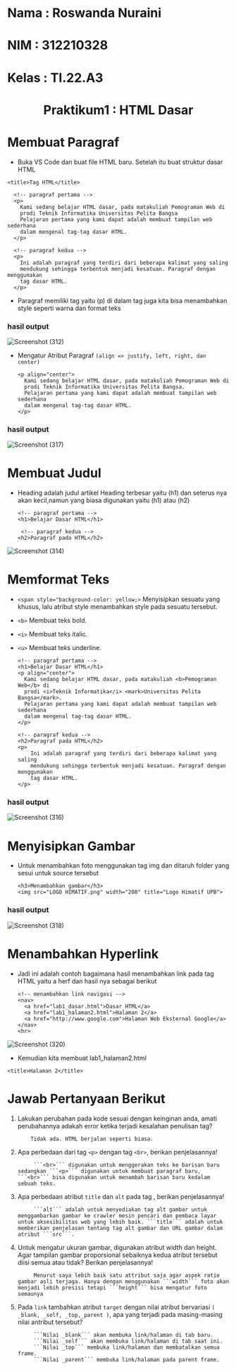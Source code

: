 # Nama  : Roswanda Nuraini
# NIM  : 312210328
# Kelas  : TI.22.A3

# <p align="center">Praktikum1 : HTML Dasar</p>

# Membuat Paragraf

- Buka VS Code dan buat file HTML baru. Setelah itu buat struktur dasar HTML

```<title>Tag HTML</title> ```

      <!-- paragraf pertama -->
      <p>
        Kami sedang belajar HTML dasar, pada matakuliah Pemograman Web di
        prodi Teknik Informatika Universitas Pelita Bangsa
        Pelajaran pertama yang kami dapat adalah membuat tampilan web sederhana
        dalam mengenal tag-tag dasar HTML.
      </p>
      
      <!-- paragraf kedua -->
      <p>
        Ini adalah paragraf yang terdiri dari beberapa kalimat yang saling
        mendukung sehingga terbentuk menjadi kesatuan. Paragraf dengan menggunakan
        tag dasar HTML.
      </p>                

- Paragraf memiliki tag yaitu (p) di dalam tag juga kita bisa menambahkan style seperti warna dan format teks

### hasil output

![Screenshot (312)](https://github.com/roswanda11/lab1web/assets/115516632/ec8cf2fe-97e4-41d4-a670-bb8585e4e06f)

- Mengatur Atribut Paragraf ```(align => justify, left, right, dan center)```

      <p align="center">
        Kami sedang belajar HTML dasar, pada matakuliah Pemograman Web di
        prodi Teknik Informatika Universitas Pelita Bangsa.
        Pelajaran pertama yang kami dapat adalah membuat tampilan web sederhana
        dalam mengenal tag-tag dasar HTML.
      </p>
  
### hasil output

![Screenshot (317)](https://github.com/roswanda11/lab1web/assets/115516632/6e1d9282-7013-4dff-bd29-a69733bf6201)

# Membuat Judul

- Heading adalah judul artikel Heading terbesar yaitu (h1) dan seterus nya akan kecil,namun yang biasa digunakan yaitu (h1) atau (h2)

      <!-- paragraf pertama -->
      <h1>Belajar Dasar HTML</h1>
      
       <!-- paragraf kedua -->
      <h2>Paragraf pada HTML</h2>

![Screenshot (314)](https://github.com/roswanda11/lab1web/assets/115516632/89ade512-032f-4aa5-aec7-b60a710d129a)

# Memformat Teks

- ```<span style="background-color: yellow;>``` Menyisipkan sesuatu yang khusus, lalu atribut style menambahkan style pada sesuatu tersebut.
- ```<b>``` Membuat teks bold.
- ```<i>``` Membuat teks italic.
- ```<u>``` Membuat teks underline.

  
      <!-- paragraf pertama -->
      <h1>Belajar Dasar HTML</h1>
      <p align="center">
        Kami sedang belajar HTML dasar, pada matakuliah <b>Pemograman Web</b> di
        prodi <i>Teknik Informatika</i> <mark>Universitas Pelita Bangsa</mark>.
        Pelajaran pertama yang kami dapat adalah membuat tampilan web sederhana
        dalam mengenal tag-tag dasar HTML.
      </p>
        
      <!-- paragraf kedua -->
      <h2>Paragraf pada HTML</h2>
      <p>
          Ini adalah paragraf yang terdiri dari beberapa kalimat yang saling
          mendukung sehingga terbentuk menjadi kesatuan. Paragraf dengan menggunakan
          tag dasar HTML.
      </p>

### hasil output

![Screenshot (316)](https://github.com/roswanda11/lab1web/assets/115516632/6206efe9-6b3a-4da4-9d3f-2c604ee6161a)

# Menyisipkan Gambar

- Untuk menambahkan foto menggunakan tag img dan ditaruh folder yang sesui untuk source tersebut

      <h3>Menambahkan gambar</h3>
      <img src="LOGO HIMATIF.png" width="200" title="Logo Himatif UPB">

### hasil output

![Screenshot (318)](https://github.com/roswanda11/lab1web/assets/115516632/468ed44c-dc9c-4355-8be3-6b6441f7cde3)

# Menambahkan Hyperlink

- Jadi ini adalah contoh bagaimana hasil menambahkan link pada tag HTML yaitu a herf dan hasil nya sebagai berikut

      <!-- menambahkan link navigasi -->
      <nav>
        <a href="lab1_dasar.html">Dasar HTML</a>
        <a href="lab1_halaman2.html">Halaman 2</a>
        <a href="http://www.google.com">Halaman Web Eksternal Google</a>
      </nav>
      <hr>

![Screenshot (320)](https://github.com/roswanda11/lab1web/assets/115516632/34dfe877-5dcb-42d4-929d-964de5c0d72d)

- Kemudian kita membuat lab1_halaman2.html

```<title>Halaman 2</title>```

# Jawab Pertanyaan Berikut

1. Lakukan perubahan pada kode sesuai dengan keinginan anda, amati perubahannya adakah error ketika terjadi kesalahan penulisan tag?

           Tidak ada. HTML berjalan seperti biasa.

2. Apa perbedaan dari tag ```<p>``` dengan tag ```<br>```, berikan penjelasannya!
   
            ```<br>``` digunakan untuk menggerakan teks ke barisan baru sedangkan ```<p>``` digunakan untuk membuat paragraf baru, ```<br>``` bisa digunakan untuk menambah barisan baru kedalam sebuah teks. 

3. Apa perbedaan atribut ```title``` dan ```alt``` pada tag <img>, berikan penjelasannya!
   
            ```alt``` adalah untuk menyediakan tag alt gambar untuk menggambarkan gambar ke crawler mesin pencari dan pembaca layar untuk aksesibilitas web yang lebih baik. ```title``` adalah untuk memberikan penjelasan tentang tag alt gambar dan URL gambar dalam atribut ```src```. 

4. Untuk mengatur ukuran gambar, digunakan atribut width dan height. Agar tampilan gambar proporsional sebaiknya kedua atribut tersebut diisi semua atau tidak? Berikan penjelasannya!
   
            Menurut saya lebih baik satu attribut saja agar aspek ratio gambar asli terjaga. Hanya dengan menggunakan ```width``` foto akan menjadi lebih presisi tetapi ```height``` bisa mengatur foto semaunya 

5. Pada ```link``` tambahkan atribut ```target``` dengan nilai atribut bervariasi ```( _blank, _self, _top,_parent )```, apa yang terjadi pada masing-masing nilai antribut tersebut?
    
            ```Nilai _blank``` akan membuka link/halaman di tab baru.
            ```Nilai _self``` akan membuka link/halaman di tab saat ini.
            ```Nilai _top``` membuka link/halaman dan membatalkan semua frame.
            ```Nilai _parent``` membuka link/halaman pada parent frame.
